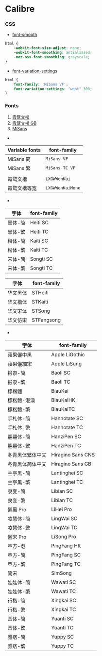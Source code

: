 # Calibre

### CSS

- [font-smooth](https://developer.mozilla.org/zh-CN/docs/Web/CSS/font-smooth)
```css
html {
    -webkit-font-size-adjust: none;
    -webkit-font-smoothing: antialiased;
    -moz-osx-font-smoothing: grayscale;
}
```

- [font-variation-settings](https://developer.mozilla.org/zh-CN/docs/Web/CSS/font-variation-settings)
```css
html {
    font-family: 'MiSans VF';
    font-variation-settings: "wght" 300;
}
```

### Fonts

1. [霞鹜文楷](https://github.com/lxgw/LxgwWenKai/releases)
2. [霞鹜文楷 GB](https://github.com/lxgw/LxgwWenkaiGB/releases)
3. [MiSans](https://hyperos.mi.com/font)

-

| Variable fonts | font-family |
| --- | ---|
| MiSans 简 | `MiSans VF` |
| MiSans 繁 | `MiSans TC VF` |
| | |
| 霞鹜文楷 | `LXGWWenKai` |
| 霞鹜文楷等宽 | `LXGWWenKaiMono` |

-

| 字体 | font-family |
| --- | ---|
| 黑体-简 | Heiti SC |
| 黑体-繁 | Heiti TC |
| 楷体-简 | Kaiti SC |
| 楷体-繁 | Kaiti TC |
| 宋体-简 | Songti SC |
| 宋体-繁 | Songti TC |

| 字体 | font-family |
| --- | ---|
| 华文黑体 | STHeiti |
| 华文楷体 | STKaiti |
| 华文宋体 | STSong |
| 华文仿宋 | STFangsong |

-

| 字体 | font-family |
| --- | ---|
| 蘋果儷中黑 | Apple LiGothic |
| 蘋果儷細宋 | Apple LiSung |
| 报隶-简 | Baoli SC |
| 报隶-繁 | Baoli TC |
| 標楷體 | BiauKai |
| 標楷體-港澳 | BiauKaiHK |
| 標楷體-繁 | BiauKaiTC |
| 手札体-简 | Hannotate SC |
| 手札体-繁 | Hannotate TC |
| 翩翩体-简 | HanziPen SC |
| 翩翩体-繁 | HanziPen TC |
| 冬青黑体繁体中文 | Hiragino Sans CNS |
| 冬青黑体简体中文 | Hiragino Sans GB |
| 兰亭黑-简 | Lantinghei SC |
| 兰亭黑-繁 | Lantinghei TC |
| 隶变-简 | Libian SC |
| 隶变-繁 | Libian TC |
| 儷黑 Pro | LiHei Pro |
| 凌慧体-简 | LingWai SC |
| 凌慧体-繁 | LingWai TC |
| 儷宋 Pro | LiSong Pro |
| 苹方-港 | PingFang HK |
| 苹方-简 | PingFang SC |
| 苹方-繁 | PingFang TC |
| 简宋 | SimSong |
| 娃娃体-简 | Wawati SC |
| 娃娃体-繁 | Wawati TC |
| 行楷-简 | Xingkai SC |
| 行楷-繁 | Xingkai TC |
| 圆体-简 | Yuanti SC |
| 圆体-繁 | Yuanti TC |
| 雅痞-简 | Yuppy SC |
| 雅痞-繁 | Yuppy TC |
